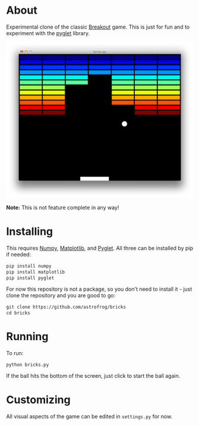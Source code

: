 About
=====

Experimental clone of the classic [Breakout](https://en.wikipedia.org/wiki/Breakout_(video_game)) game. This is just for fun
and to experiment with the [pyglet](http://www.pyglet.org) library.

![screenshot](screenshot.png)

**Note:** This is not feature complete in any way!

Installing
==========

This requires [Numpy](http://www.numpy.org),
[Matplotlib](http://www.matplotlib.org), and [Pyglet](http://pyglet.org). All three can be installed by pip if needed:

    pip install numpy
    pip install matplotlib
    pip install pyglet

For now this repository is not a package, so you don't need to install it - just clone the repository and you are good to go:

    git clone https://github.com/astrofrog/bricks
    cd bricks

Running
=======

To run:

    python bricks.py

If the ball hits the bottom of the screen, just click to start the ball again.

Customizing
===========

All visual aspects of the game can be edited in ``settings.py`` for now.

